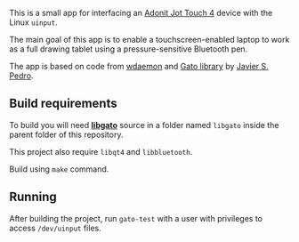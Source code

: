 This is a small app for interfacing an [Adonit Jot Touch 4](http://www.adonit.net/jot/touch) device with the Linux `uinput`.

The main goal of this app is to enable a touchscreen-enabled laptop to work as a full drawing tablet using a pressure-sensitive Bluetooth pen.

The app is based on code from [wdaemon](http://sourceforge.net/apps/mediawiki/linuxwacom/index.php?title=Wdaemon) and [Gato library](https://gitorious.org/gato) by [Javier S. Pedro](http://javispedro.com).

## Build requirements

To build you will need **[libgato](https://gitorious.org/gato/libgato)** source in a folder named `libgato` inside the parent folder of this repository.

This project also require `libqt4` and `libbluetooth`.

Build using `make` command.

## Running

After building the project, run `gato-test` with a user with privileges to access `/dev/uinput` files.
